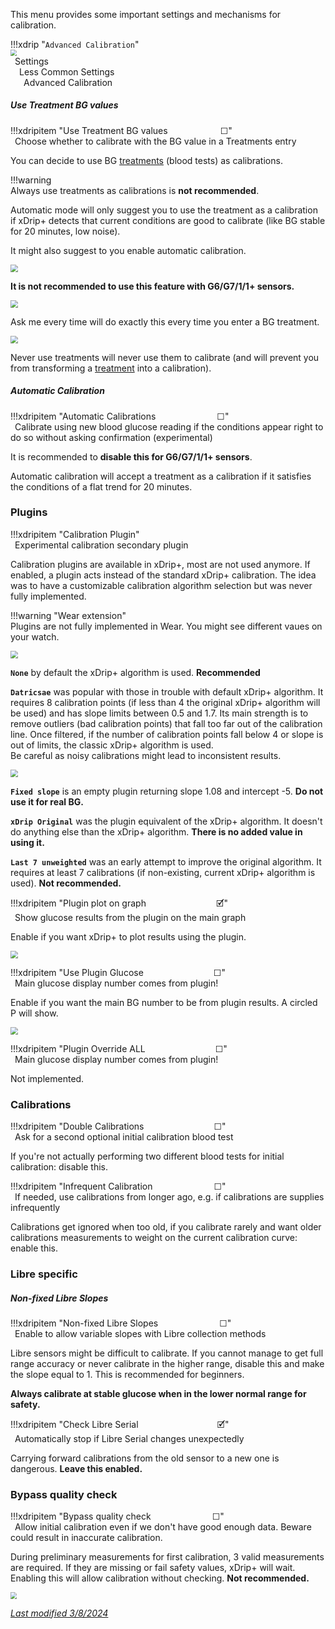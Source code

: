 This menu provides some important settings and mechanisms for calibration.

!!!xdrip "`Advanced Calibration`"  
    <img src="../../images/hamburger_menu.png" style="zoom:60%;" />  
    &ensp;Settings  
    &emsp;Less Common Settings  
    &emsp;&ensp;Advanced Calibration

##### Use Treatment BG values

!!!xdripitem "Use Treatment BG values&emsp;&emsp;&emsp;&emsp;&emsp;&emsp;☐"  
    &ensp;Choose whether to calibrate with the BG value in a Treatments entry  

You can decide to use BG [treatments](../../use/mainUI/#treatments) (blood tests) as calibrations.

!!!warning  
    Always use treatments as calibrations is **not recommended**.

Automatic mode will only suggest you to use the treatment as a calibration if xDrip+ detects that current conditions are good to calibrate (like BG stable for 20 minutes, low noise).

It might also suggest to you enable automatic calibration.  

<img src="../images/M-S-LCS-AC1a.png" style="zoom:75%;" />

**It is not recommended to use this feature with G6/G7/1/1+ sensors.**

<img src="../images/M-S-LCS-AC3b.png" style="zoom:75%;" />

Ask me every time will do exactly this every time you enter a BG treatment.

<img src="../images/M-S-LCS-AC3c.png" style="zoom:75%;" />

Never use treatments will never use them to calibrate (and will prevent you from transforming a [treatment](../../use/mainUI/#treatments) into a calibration).

##### Automatic Calibration

!!!xdripitem "Automatic Calibrations&emsp;&emsp;&emsp;&emsp;&emsp;&emsp;&emsp;☐"  
    &ensp;Calibrate using new blood glucose reading if the conditions appear right to do so without asking confirmation (experimental)  


It is recommended to **disable this for G6/G7/1/1+ sensors**.

Automatic calibration will accept a treatment as a calibration if it satisfies the conditions of a flat trend for 20 minutes.

### Plugins

!!!xdripitem "Calibration Plugin"  
    &ensp;Experimental calibration secondary plugin  

Calibration plugins are available in xDrip+, most are not used anymore.  If enabled, a plugin acts instead of the standard xDrip+ calibration. The idea was to have a customizable calibration algorithm selection but was never fully implemented.

!!!warning "Wear extension"  
    Plugins are not fully implemented in Wear. You might see different vaues on your watch.

<img src="../images/M-S-LCS-AC3a.png" style="zoom:75%;" />

**`None`** by default the xDrip+ algorithm is used. **Recommended**

**`Datricsae`** was popular with those in trouble with default xDrip+ algorithm. It requires 8 calibration points (if less than 4 the original xDrip+ algorithm will be used) and has slope limits between 0.5 and 1.7. Its main strength is to remove outliers (bad calibration points) that fall too far out of the calibration line. Once filtered, if the number of calibration points fall below 4 or slope is out of limits, the classic xDrip+ algorithm is used.  
Be careful as noisy calibrations might lead to inconsistent results.

<img src="../images/M-S-LCS-AC3d.png" style="zoom:75%;" />

**`Fixed slope`** is an empty plugin returning slope 1.08 and intercept -5. **Do not use it for real BG.**

**`xDrip Original`** was the plugin equivalent of the xDrip+ algorithm. It doesn't do anything else than the xDrip+ algorithm. **There is no added value in using it.**

**`Last 7 unweighted`** was an early attempt to improve the original algorithm. It requires at least 7 calibrations (if non-existing, current xDrip+ algorithm is used). **Not recommended.**

!!!xdripitem "Plugin plot on graph&emsp;&emsp;&emsp;&emsp;&emsp;&emsp;&emsp;&emsp;🗹"  
    &ensp;Show glucose results from the plugin on the main graph  

Enable if you want xDrip+ to plot results using the plugin.

<img src="../../use/images/M-S-DS2l2.png" style="zoom:75%;" />

!!!xdripitem "Use Plugin Glucose&emsp;&emsp;&emsp;&emsp;&emsp;&emsp;&emsp;&emsp;☐"  
    &ensp;Main glucose display number comes from plugin!  

Enable if you want the main BG number to be from plugin results. A circled P will show.

<img src="../images/M-S-LCS-AC5a.png" style="zoom:75%;" />

!!!xdripitem "Plugin Override ALL&emsp;&emsp;&emsp;&emsp;&emsp;&emsp;&emsp;&emsp;☐"  
    &ensp;Main glucose display number comes from plugin!  

Not implemented.

### Calibrations

!!!xdripitem "Double Calibrations&emsp;&emsp;&emsp;&emsp;&emsp;&emsp;&emsp;&emsp;☐"  
    &ensp;Ask for a second optional initial calibration blood test  

If you're not actually performing two different blood tests for initial calibration: disable this.

!!!xdripitem "Infrequent Calibration&emsp;&emsp;&emsp;&emsp;&emsp;&emsp;&emsp;☐"  
    &ensp;If needed, use calibrations from longer ago, e.g. if calibrations are supplies infrequently  

Calibrations get ignored when too old, if you calibrate rarely and want older calibrations measurements to weight on the current calibration curve: enable this. 

### Libre specific

##### Non-fixed Libre Slopes

!!!xdripitem "Non-fixed Libre Slopes&emsp;&emsp;&emsp;&emsp;&emsp;&emsp;&emsp;☐"  
    &ensp;Enable to allow variable slopes with Libre collection methods  

Libre sensors might be difficult to calibrate. If you cannot manage to get full range accuracy or never calibrate in the higher range, disable this and make the slope equal to 1. This is recommended for beginners.

**Always calibrate at stable glucose when in the lower normal range for safety.**

!!!xdripitem "Check Libre Serial&emsp;&emsp;&emsp;&emsp;&emsp;&emsp;&emsp;&emsp;&emsp;🗹"  
    &ensp;Automatically stop if Libre Serial changes unexpectedly  

Carrying forward calibrations from the old sensor to a new one is dangerous. **Leave this enabled.**

### Bypass quality check

!!!xdripitem "Bypass quality check&emsp;&emsp;&emsp;&emsp;&emsp;&emsp;&emsp;☐"  
    &ensp;Allow initial calibration even if we don't have good enough data. Beware could result in inaccurate calibration.  

During preliminary measurements for first calibration, 3 valid measurements are required. If they are missing or fail safety values, xDrip+ will wait. Enabling this will allow calibration without checking. **Not recommended.**

<img src="../../install/images/M-SS-InitialR2.png" style="zoom:65%;" />

</br>

[*Last modified 3/8/2024*](https://github.com/NightscoutFoundation/xDrip/releases/tag/2024.08.02)
